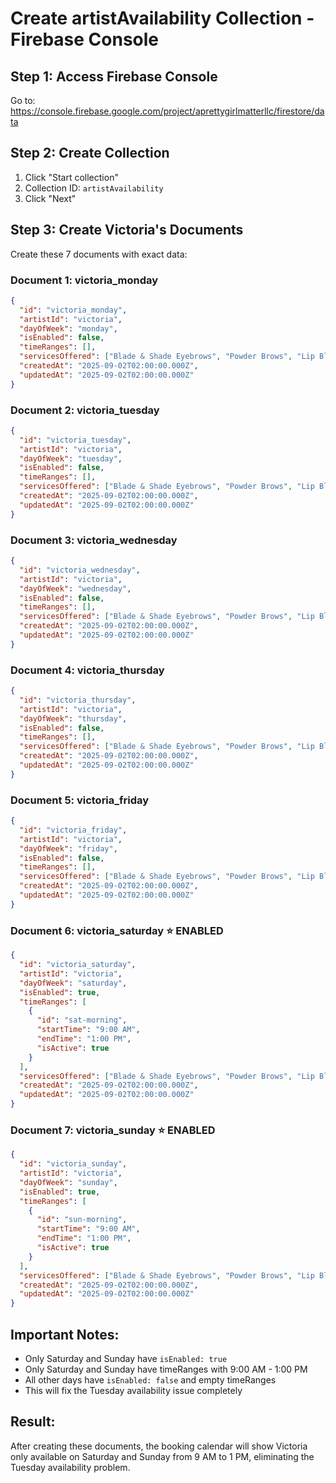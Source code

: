 # Create artistAvailability Collection - Firebase Console

## Step 1: Access Firebase Console
Go to: https://console.firebase.google.com/project/aprettygirlmatterllc/firestore/data

## Step 2: Create Collection
1. Click "Start collection"
2. Collection ID: `artistAvailability`
3. Click "Next"

## Step 3: Create Victoria's Documents
Create these 7 documents with exact data:

### Document 1: victoria_monday
```json
{
  "id": "victoria_monday",
  "artistId": "victoria",
  "dayOfWeek": "monday",
  "isEnabled": false,
  "timeRanges": [],
  "servicesOffered": ["Blade & Shade Eyebrows", "Powder Brows", "Lip Blush", "Eyeliner"],
  "createdAt": "2025-09-02T02:00:00.000Z",
  "updatedAt": "2025-09-02T02:00:00.000Z"
}
```

### Document 2: victoria_tuesday
```json
{
  "id": "victoria_tuesday",
  "artistId": "victoria",
  "dayOfWeek": "tuesday",
  "isEnabled": false,
  "timeRanges": [],
  "servicesOffered": ["Blade & Shade Eyebrows", "Powder Brows", "Lip Blush", "Eyeliner"],
  "createdAt": "2025-09-02T02:00:00.000Z",
  "updatedAt": "2025-09-02T02:00:00.000Z"
}
```

### Document 3: victoria_wednesday
```json
{
  "id": "victoria_wednesday",
  "artistId": "victoria",
  "dayOfWeek": "wednesday",
  "isEnabled": false,
  "timeRanges": [],
  "servicesOffered": ["Blade & Shade Eyebrows", "Powder Brows", "Lip Blush", "Eyeliner"],
  "createdAt": "2025-09-02T02:00:00.000Z",
  "updatedAt": "2025-09-02T02:00:00.000Z"
}
```

### Document 4: victoria_thursday
```json
{
  "id": "victoria_thursday",
  "artistId": "victoria",
  "dayOfWeek": "thursday",
  "isEnabled": false,
  "timeRanges": [],
  "servicesOffered": ["Blade & Shade Eyebrows", "Powder Brows", "Lip Blush", "Eyeliner"],
  "createdAt": "2025-09-02T02:00:00.000Z",
  "updatedAt": "2025-09-02T02:00:00.000Z"
}
```

### Document 5: victoria_friday
```json
{
  "id": "victoria_friday",
  "artistId": "victoria",
  "dayOfWeek": "friday",
  "isEnabled": false,
  "timeRanges": [],
  "servicesOffered": ["Blade & Shade Eyebrows", "Powder Brows", "Lip Blush", "Eyeliner"],
  "createdAt": "2025-09-02T02:00:00.000Z",
  "updatedAt": "2025-09-02T02:00:00.000Z"
}
```

### Document 6: victoria_saturday ⭐ ENABLED
```json
{
  "id": "victoria_saturday",
  "artistId": "victoria",
  "dayOfWeek": "saturday",
  "isEnabled": true,
  "timeRanges": [
    {
      "id": "sat-morning",
      "startTime": "9:00 AM",
      "endTime": "1:00 PM",
      "isActive": true
    }
  ],
  "servicesOffered": ["Blade & Shade Eyebrows", "Powder Brows", "Lip Blush", "Eyeliner"],
  "createdAt": "2025-09-02T02:00:00.000Z",
  "updatedAt": "2025-09-02T02:00:00.000Z"
}
```

### Document 7: victoria_sunday ⭐ ENABLED
```json
{
  "id": "victoria_sunday",
  "artistId": "victoria",
  "dayOfWeek": "sunday",
  "isEnabled": true,
  "timeRanges": [
    {
      "id": "sun-morning",
      "startTime": "9:00 AM",
      "endTime": "1:00 PM",
      "isActive": true
    }
  ],
  "servicesOffered": ["Blade & Shade Eyebrows", "Powder Brows", "Lip Blush", "Eyeliner"],
  "createdAt": "2025-09-02T02:00:00.000Z",
  "updatedAt": "2025-09-02T02:00:00.000Z"
}
```

## Important Notes:
- Only Saturday and Sunday have `isEnabled: true`
- Only Saturday and Sunday have timeRanges with 9:00 AM - 1:00 PM
- All other days have `isEnabled: false` and empty timeRanges
- This will fix the Tuesday availability issue completely

## Result:
After creating these documents, the booking calendar will show Victoria only available on Saturday and Sunday from 9 AM to 1 PM, eliminating the Tuesday availability problem.
